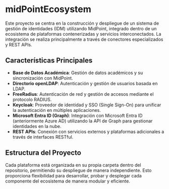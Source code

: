 # midPointEcosystem

Este proyecto se centra en la construcción y despliegue de un sistema de gestión de identidades (IDM) utilizando MidPoint, integrado dentro de un ecosistema de plataformas contenerizadas y servicios interconectados. La integración se realiza principalmente a través de conectores especializados y REST APIs.

## Características Principales

- **Base de Datos Académica**: Gestión de datos académicos y su sincronización con MidPoint.
- **Directorio openLDAP**: Autenticación y gestión de usuarios basada en LDAP.
- **FreeRadius**: Autenticación de red y gestión de accesos mediante el protocolo RADIUS.
- **Keycloak**: Proveedor de identidad y SSO (Single Sign-On) para unificar la autenticación en múltiples aplicaciones.
- **Microsoft Entra ID (Graph)**: Integración con Microsoft Entra ID (anteriormente Azure AD) utilizando la API de Graph para gestionar identidades en la nube.
- **REST APIs**: Conexión con servicios externos y plataformas adicionales a través de interfaces RESTful.

## Estructura del Proyecto

Cada plataforma está organizada en su propia carpeta dentro del repositorio, permitiendo su despliegue de manera independiente. Esto proporciona flexibilidad para desarrollar, probar y desplegar cada componente del ecosistema de manera modular y eficiente.
